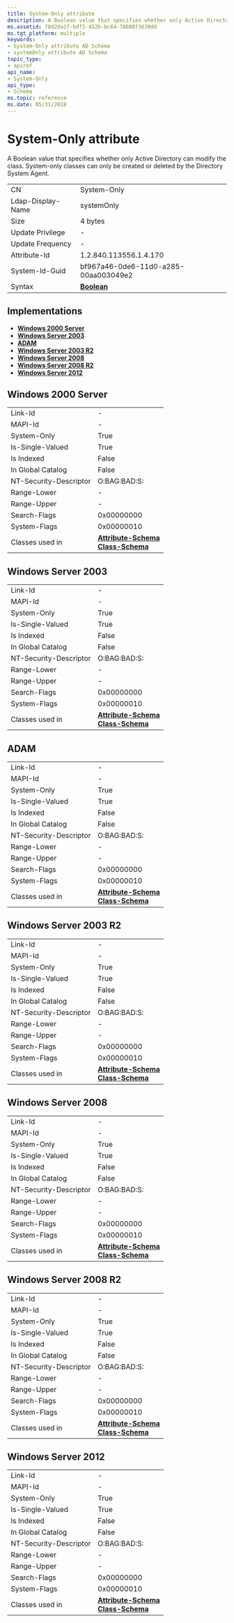 ```yaml
---
title: System-Only attribute
description: A Boolean value that specifies whether only Active Directory can modify the class. System-only classes can only be created or deleted by the Directory System Agent.
ms.assetid: 78d2da1f-bdf1-452b-bc64-78088f3630dd
ms.tgt_platform: multiple
keywords:
- System-Only attribute AD Schema
- systemOnly attribute AD Schema
topic_type:
- apiref
api_name:
- System-Only
api_type:
- Schema
ms.topic: reference
ms.date: 05/31/2018
---
```


# System-Only attribute

A Boolean value that specifies whether only Active Directory can modify the class. System-only classes can only be created or deleted by the Directory System Agent.



|                   |                                      |
|-------------------|--------------------------------------|
| CN                | System-Only                          |
| Ldap-Display-Name | systemOnly                           |
| Size              | 4 bytes                              |
| Update Privilege  | \-                                   |
| Update Frequency  | \-                                   |
| Attribute-Id      | 1.2.840.113556.1.4.170               |
| System-Id-Guid    | bf967a46-0de6-11d0-a285-00aa003049e2 |
| Syntax            | [**Boolean**](s-boolean.md)         |



## Implementations

-   [**Windows 2000 Server**](#windows-2000-server)
-   [**Windows Server 2003**](#windows-server-2003)
-   [**ADAM**](#adam)
-   [**Windows Server 2003 R2**](#windows-server-2003-r2)
-   [**Windows Server 2008**](#windows-server-2008)
-   [**Windows Server 2008 R2**](#windows-server-2008-r2)
-   [**Windows Server 2012**](#windows-server-2012)

## Windows 2000 Server



|                        |                                                                                                           |
|------------------------|-----------------------------------------------------------------------------------------------------------|
| Link-Id                | \-                                                                                                        |
| MAPI-Id                | \-                                                                                                        |
| System-Only            | True                                                                                                      |
| Is-Single-Valued       | True                                                                                                      |
| Is Indexed             | False                                                                                                     |
| In Global Catalog      | False                                                                                                     |
| NT-Security-Descriptor | O:BAG:BAD:S:                                                                                              |
| Range-Lower            | \-                                                                                                        |
| Range-Upper            | \-                                                                                                        |
| Search-Flags           | 0x00000000                                                                                                |
| System-Flags           | 0x00000010                                                                                                |
| Classes used in        | [**Attribute-Schema**](c-attributeschema.md)<br/> [**Class-Schema**](c-classschema.md)<br/> |



## Windows Server 2003



|                        |                                                                                                           |
|------------------------|-----------------------------------------------------------------------------------------------------------|
| Link-Id                | \-                                                                                                        |
| MAPI-Id                | \-                                                                                                        |
| System-Only            | True                                                                                                      |
| Is-Single-Valued       | True                                                                                                      |
| Is Indexed             | False                                                                                                     |
| In Global Catalog      | False                                                                                                     |
| NT-Security-Descriptor | O:BAG:BAD:S:                                                                                              |
| Range-Lower            | \-                                                                                                        |
| Range-Upper            | \-                                                                                                        |
| Search-Flags           | 0x00000000                                                                                                |
| System-Flags           | 0x00000010                                                                                                |
| Classes used in        | [**Attribute-Schema**](c-attributeschema.md)<br/> [**Class-Schema**](c-classschema.md)<br/> |



## ADAM



|                        |                                                                                                           |
|------------------------|-----------------------------------------------------------------------------------------------------------|
| Link-Id                | \-                                                                                                        |
| MAPI-Id                | \-                                                                                                        |
| System-Only            | True                                                                                                      |
| Is-Single-Valued       | True                                                                                                      |
| Is Indexed             | False                                                                                                     |
| In Global Catalog      | False                                                                                                     |
| NT-Security-Descriptor | O:BAG:BAD:S:                                                                                              |
| Range-Lower            | \-                                                                                                        |
| Range-Upper            | \-                                                                                                        |
| Search-Flags           | 0x00000000                                                                                                |
| System-Flags           | 0x00000010                                                                                                |
| Classes used in        | [**Attribute-Schema**](c-attributeschema.md)<br/> [**Class-Schema**](c-classschema.md)<br/> |



## Windows Server 2003 R2



|                        |                                                                                                           |
|------------------------|-----------------------------------------------------------------------------------------------------------|
| Link-Id                | \-                                                                                                        |
| MAPI-Id                | \-                                                                                                        |
| System-Only            | True                                                                                                      |
| Is-Single-Valued       | True                                                                                                      |
| Is Indexed             | False                                                                                                     |
| In Global Catalog      | False                                                                                                     |
| NT-Security-Descriptor | O:BAG:BAD:S:                                                                                              |
| Range-Lower            | \-                                                                                                        |
| Range-Upper            | \-                                                                                                        |
| Search-Flags           | 0x00000000                                                                                                |
| System-Flags           | 0x00000010                                                                                                |
| Classes used in        | [**Attribute-Schema**](c-attributeschema.md)<br/> [**Class-Schema**](c-classschema.md)<br/> |



## Windows Server 2008



|                        |                                                                                                           |
|------------------------|-----------------------------------------------------------------------------------------------------------|
| Link-Id                | \-                                                                                                        |
| MAPI-Id                | \-                                                                                                        |
| System-Only            | True                                                                                                      |
| Is-Single-Valued       | True                                                                                                      |
| Is Indexed             | False                                                                                                     |
| In Global Catalog      | False                                                                                                     |
| NT-Security-Descriptor | O:BAG:BAD:S:                                                                                              |
| Range-Lower            | \-                                                                                                        |
| Range-Upper            | \-                                                                                                        |
| Search-Flags           | 0x00000000                                                                                                |
| System-Flags           | 0x00000010                                                                                                |
| Classes used in        | [**Attribute-Schema**](c-attributeschema.md)<br/> [**Class-Schema**](c-classschema.md)<br/> |



## Windows Server 2008 R2



|                        |                                                                                                           |
|------------------------|-----------------------------------------------------------------------------------------------------------|
| Link-Id                | \-                                                                                                        |
| MAPI-Id                | \-                                                                                                        |
| System-Only            | True                                                                                                      |
| Is-Single-Valued       | True                                                                                                      |
| Is Indexed             | False                                                                                                     |
| In Global Catalog      | False                                                                                                     |
| NT-Security-Descriptor | O:BAG:BAD:S:                                                                                              |
| Range-Lower            | \-                                                                                                        |
| Range-Upper            | \-                                                                                                        |
| Search-Flags           | 0x00000000                                                                                                |
| System-Flags           | 0x00000010                                                                                                |
| Classes used in        | [**Attribute-Schema**](c-attributeschema.md)<br/> [**Class-Schema**](c-classschema.md)<br/> |



## Windows Server 2012



|                        |                                                                                                           |
|------------------------|-----------------------------------------------------------------------------------------------------------|
| Link-Id                | \-                                                                                                        |
| MAPI-Id                | \-                                                                                                        |
| System-Only            | True                                                                                                      |
| Is-Single-Valued       | True                                                                                                      |
| Is Indexed             | False                                                                                                     |
| In Global Catalog      | False                                                                                                     |
| NT-Security-Descriptor | O:BAG:BAD:S:                                                                                              |
| Range-Lower            | \-                                                                                                        |
| Range-Upper            | \-                                                                                                        |
| Search-Flags           | 0x00000000                                                                                                |
| System-Flags           | 0x00000010                                                                                                |
| Classes used in        | [**Attribute-Schema**](c-attributeschema.md)<br/> [**Class-Schema**](c-classschema.md)<br/> |



 

 





